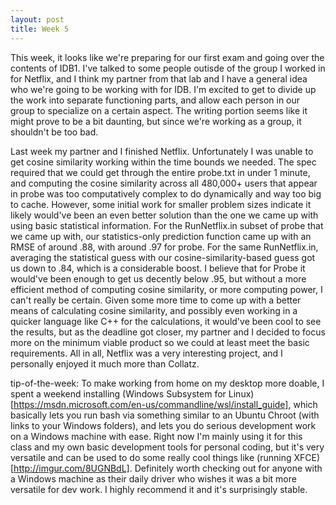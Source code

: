 ```yaml
---
layout: post
title: Week 5
---
```


This week, it looks like we're preparing for our first exam and going over the contents of IDB1. I've talked to some people outisde of the group I worked in for Netflix, and I think my partner from that lab and I have a general idea who we're going to be working with for IDB. I'm excited to get to divide up the work into separate functioning parts, and allow each person in our group to specialize on a certain aspect. The writing portion seems like it might prove to be a bit daunting, but since we're working as a group, it shouldn't be too bad. 

Last week my partner and I finished Netflix. Unfortunately I was unable to get cosine similarity working within the time bounds we needed. The spec required that we could get through the entire probe.txt in under 1 minute, and computing the cosine similarity across all 480,000+ users that appear in probe was too computatively complex to do dynamically and way too big to cache. However, some initial work for smaller problem sizes indicate it likely would've been an even better solution than the one we came up with using basic statistical information. For the RunNetflix.in subset of probe that we came up with, our statistics-only prediction function came up with an RMSE of around .88, with around .97 for probe. For the same RunNetflix.in, averaging the statistical guess with our cosine-similarity-based guess got us down to .84, which is a considerable boost. I believe that for Probe it would've been enough to get us decently below .95, but without a more efficient method of computing cosine similarity, or more computing power, I can't really be certain. Given some more time to come up with a better means of calculating cosine similarity, and possibly even working in a quicker language like C++ for the calculations, it would've been cool to see the results, but as the deadline got closer, my partner and I decided to focus more on the minimum viable product so we could at least meet the basic requirements. All in all, Netflix was a very interesting project, and I personally enjoyed it much more than Collatz.

tip-of-the-week: 
To make working from home on my desktop more doable, I spent a weekend installing (Windows Subsystem for Linux)[https://msdn.microsoft.com/en-us/commandline/wsl/install_guide], which basically lets you run bash via something similar to an Ubuntu Chroot (with links to your Windows folders), and lets you do serious development work on a Windows machine with ease. Right now I'm mainly using it for this class and my own basic development tools for personal coding, but it's very versatile and can be used to do some really cool things like (running XFCE)[http://imgur.com/8UGNBdL]. Definitely worth checking out for anyone with a Windows machine as their daily driver who wishes it was a bit more versatile for dev work. I highly recommend it and it's surprisingly stable.
